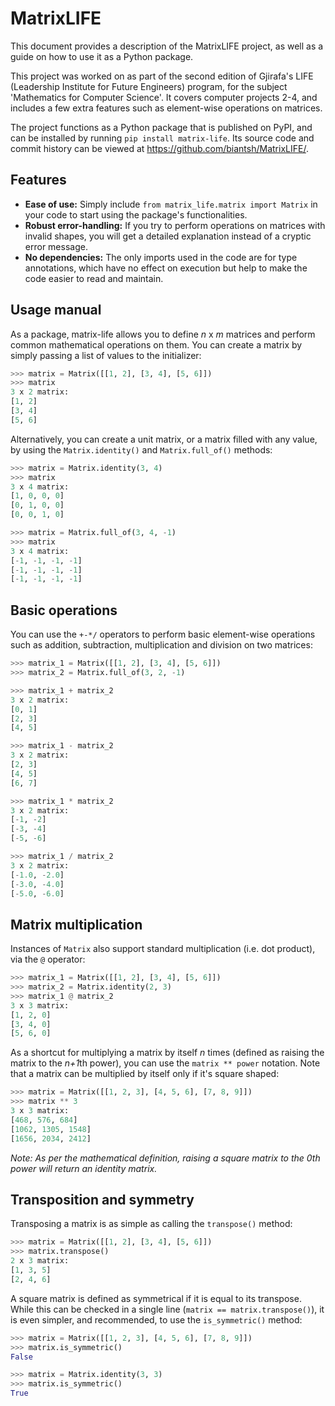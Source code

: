 # MatrixLIFE

This document provides a description of the MatrixLIFE project, as well as a guide on how to use it as a Python package. 

This project was worked on as part of the second edition of Gjirafa's LIFE (Leadership Institute for Future Engineers) program, for the subject 'Mathematics for Computer Science'. It covers computer projects 2-4, and includes a few extra features such as element-wise operations on matrices.

The project functions as a Python package that is published on PyPI, and can be installed by running `pip install matrix-life`. Its source code and commit history can be viewed at https://github.com/biantsh/MatrixLIFE/.


## Features

- **Ease of use:** Simply include `from matrix_life.matrix import Matrix` in your code to start using the package's functionalities.  
- **Robust error-handling:** If you try to perform operations on matrices with invalid shapes, you will get a detailed explanation instead of a cryptic error message.  
- **No dependencies:** The only imports used in the code are for type annotations, which have no effect on execution but help to make the code easier to read and maintain.  

## Usage manual

As a package, matrix-life allows you to define _n_ x _m_ matrices and perform common mathematical operations on them. You can create a matrix by simply passing a list of values to the initializer:

```python
>>> matrix = Matrix([[1, 2], [3, 4], [5, 6]])
>>> matrix
3 x 2 matrix:
[1, 2]
[3, 4]
[5, 6]
```

Alternatively, you can create a unit matrix, or a matrix filled with any value, by using the `Matrix.identity()` and `Matrix.full_of()` methods:

```python
>>> matrix = Matrix.identity(3, 4)
>>> matrix
3 x 4 matrix:
[1, 0, 0, 0]
[0, 1, 0, 0]
[0, 0, 1, 0]

>>> matrix = Matrix.full_of(3, 4, -1)
>>> matrix
3 x 4 matrix:
[-1, -1, -1, -1]
[-1, -1, -1, -1]
[-1, -1, -1, -1]
```

## Basic operations

You can use the `+-*/` operators to perform basic element-wise operations such as addition, subtraction, multiplication and division on two matrices:

```python
>>> matrix_1 = Matrix([[1, 2], [3, 4], [5, 6]])
>>> matrix_2 = Matrix.full_of(3, 2, -1)

>>> matrix_1 + matrix_2
3 x 2 matrix:
[0, 1]
[2, 3]
[4, 5]

>>> matrix_1 - matrix_2
3 x 2 matrix:
[2, 3]
[4, 5]
[6, 7]

>>> matrix_1 * matrix_2
3 x 2 matrix:
[-1, -2]
[-3, -4]
[-5, -6]

>>> matrix_1 / matrix_2
3 x 2 matrix:
[-1.0, -2.0]
[-3.0, -4.0]
[-5.0, -6.0]
```

## Matrix multiplication

Instances of `Matrix` also support standard multiplication (i.e. dot product), via the `@` operator:

```python
>>> matrix_1 = Matrix([[1, 2], [3, 4], [5, 6]])
>>> matrix_2 = Matrix.identity(2, 3)
>>> matrix_1 @ matrix_2
3 x 3 matrix:
[1, 2, 0]
[3, 4, 0]
[5, 6, 0]
```

As a shortcut for multiplying a matrix by itself _n_ times (defined as raising the matrix to the *n+1*th power), you can use the `matrix ** power` notation. Note that a matrix can be multiplied by itself only if it's square shaped:

```python
>>> matrix = Matrix([[1, 2, 3], [4, 5, 6], [7, 8, 9]])
>>> matrix ** 3
3 x 3 matrix:
[468, 576, 684]
[1062, 1305, 1548]
[1656, 2034, 2412]
```
_Note: As per the mathematical definition, raising a square matrix to the 0th power will return an identity matrix._

## Transposition and symmetry

Transposing a matrix is as simple as calling the `transpose()` method:

```python
>>> matrix = Matrix([[1, 2], [3, 4], [5, 6]])
>>> matrix.transpose()
2 x 3 matrix:
[1, 3, 5]
[2, 4, 6]
```

A square matrix is defined as symmetrical if it is equal to its transpose. While this can be checked in a single line (`matrix == matrix.transpose()`), it is even simpler, and recommended, to use the `is_symmetric()` method:

```python
>>> matrix = Matrix([[1, 2, 3], [4, 5, 6], [7, 8, 9]])
>>> matrix.is_symmetric()
False

>>> matrix = Matrix.identity(3, 3)
>>> matrix.is_symmetric()
True
```
